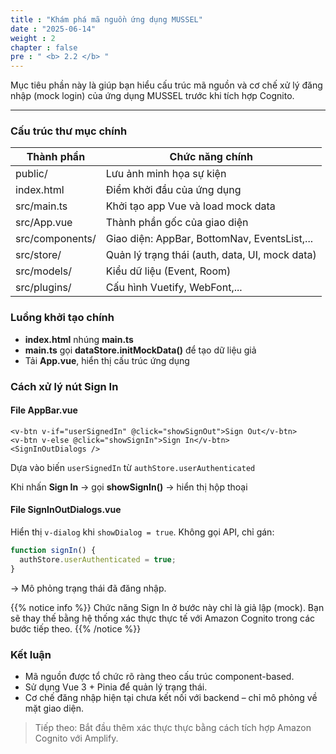 ```yaml
---
title : "Khám phá mã nguồn ứng dụng MUSSEL"
date : "2025-06-14" 
weight : 2 
chapter : false
pre : " <b> 2.2 </b> "
---
```

Mục tiêu phần này là giúp bạn hiểu cấu trúc mã nguồn và cơ chế xử lý đăng nhập (mock login) của ứng dụng MUSSEL trước khi tích hợp Cognito.

---

### Cấu trúc thư mục chính

| Thành phần              | Chức năng chính                                     |
|-------------------------|-----------------------------------------------------|
| public/               | Lưu ảnh minh họa sự kiện                            |
| index.html            | Điểm khởi đầu của ứng dụng                          |
| src/main.ts           | Khởi tạo app Vue và load mock data                 |
| src/App.vue           | Thành phần gốc của giao diện                        |
| src/components/       | Giao diện: AppBar, BottomNav, EventsList,...        |
| src/store/            | Quản lý trạng thái (auth, data, UI, mock data)     |
| src/models/           | Kiểu dữ liệu (Event, Room)                          |
| src/plugins/          | Cấu hình Vuetify, WebFont,...                       |


### Luồng khởi tạo chính

- **index.html** nhúng **main.ts**
- **main.ts** gọi **dataStore.initMockData()** để tạo dữ liệu giả
- Tải **App.vue**, hiển thị cấu trúc ứng dụng


### Cách xử lý nút Sign In

#### File AppBar.vue

```vue
<v-btn v-if="userSignedIn" @click="showSignOut">Sign Out</v-btn>
<v-btn v-else @click="showSignIn">Sign In</v-btn>
<SignInOutDialogs />
```
Dựa vào biến `userSignedIn` từ `authStore.userAuthenticated`

Khi nhấn **Sign In** → gọi **showSignIn()** → hiển thị hộp thoại

#### File SignInOutDialogs.vue  

Hiển thị `v-dialog` khi `showDialog = true`. Không gọi API, chỉ gán:

```ts
function signIn() {
  authStore.userAuthenticated = true;
}
```
→ Mô phỏng trạng thái đã đăng nhập.

{{% notice info %}}
Chức năng Sign In ở bước này chỉ là giả lập (mock).
Bạn sẽ thay thế bằng hệ thống xác thực thực tế với Amazon Cognito trong các bước tiếp theo.
{{% /notice %}}

### Kết luận
- Mã nguồn được tổ chức rõ ràng theo cấu trúc component-based.  
- Sử dụng Vue 3 + Pinia để quản lý trạng thái.  
- Cơ chế đăng nhập hiện tại chưa kết nối với backend – chỉ mô phỏng về mặt giao diện.  

> Tiếp theo: Bắt đầu thêm xác thực thực bằng cách tích hợp Amazon Cognito với Amplify.
